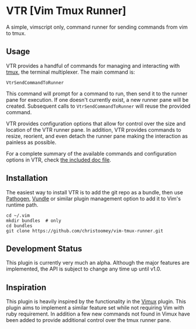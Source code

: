 # VTR [Vim Tmux Runner]

A simple, vimscript only, command runner for sending commands from vim to tmux.

## Usage

VTR provides a handful of commands for managing and interacting with [tmux][],
the terminal multiplexer. The main command is:

``` vim
VtrSendCommandToRunner
```

This command will prompt for a command to run, then send it to the runner pane
for execution. If one doesn't currently exist, a new runner pane will be
created. Subsequent calls to `VtrSendCommandToRunner` will reuse the provided
command.

VTR provides configuration options that allow for control over the size and
location of the VTR runner pane. In addition, VTR provides commands to resize,
reorient, and even detach the runner pane making the interaction as painless as
possible.

For a complete summary of the available commands and configuration options in
VTR, check [the included doc file][].

## Installation

The easiest way to install VTR is to add the git repo as a bundle, then use 
[Pathogen][], [Vundle][] or similar plugin management option to add it to Vim's
runtime path.

``` shell
cd ~/.vim
mkdir bundles  # only
cd bundles
git clone https://github.com/christoomey/vim-tmux-runner.git
```

## Development Status

This plugin is currently very much an alpha. Although the major features are
implemented, the API is subject to change any time up until v1.0.

## Inspiration

This plugin is heavily inspired by the functionality in the [Vimux][] plugin.
This plugin aims to implement a similar feature set while not requiring Vim
with ruby requirement. In addition a few new commands not found in Vimux have
been added to provide additional control over the tmux runner pane.

[the included doc file]: https://github.com/christoomey/vim-tmux-runner/blob/master/doc/vim-tmux-runner.txt
[Pathogen]: https://github.com/tpope/vim-pathogen
[Vundle]: https://github.com/gmarik/vundle
[tmux]: http://tmux.sourceforge.net/
[Vimux]: https://github.com/benmills/vimux
